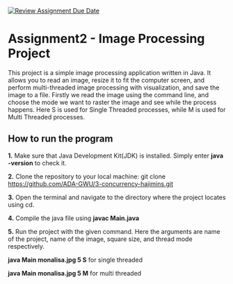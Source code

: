 [![Review Assignment Due Date](https://classroom.github.com/assets/deadline-readme-button-24ddc0f5d75046c5622901739e7c5dd533143b0c8e959d652212380cedb1ea36.svg)](https://classroom.github.com/a/YybNWfh8)


# Assignment2 - Image Processing Project

This project is a simple image processing application written in Java. It allows you to read an image, resize it to fit the computer screen, and perform multi-threaded image processing with visualization, and save the image to a file. Firstly we read the image using the command line, and choose the mode we want to raster the image and see while the process happens. Here S is used for Single Threaded processes, while M is used for Multi Threaded processes.

## How to run the program
<b>1.</b> Make sure that Java Development Kit(JDK) is installed. Simply enter <b>java -version</b> to check it.

<b>2.</b>  Clone the repository to your local machine:
    git clone https://github.com/ADA-GWU/3-concurrency-hajimins.git
    
<b>3.</b>  Open the terminal and navigate to the directory where the project locates using cd.

<b>4.</b> Compile the java file using              <b>javac Main.java</b>

<b>5.</b> Run the project with the given command. Here the arguments are name of the project, name of the image, square size, and thread mode respectively.

<b>java Main monalisa.jpg 5 S</b> for single threaded

<b>java Main monalisa.jpg 5 M</b> for multi threaded
